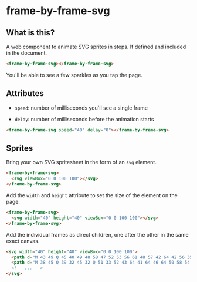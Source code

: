 # frame-by-frame-svg

## What is this?

A web component to animate SVG sprites in steps. If defined and included in the document.

```html
<frame-by-frame-svg></frame-by-frame-svg>
```

You'll be able to see a few sparkles as you tap the page.

## Attributes

- `speed`: number of milliseconds you'll see a single frame

- `delay`: number of milliseconds before the animation starts

```html
<frame-by-frame-svg speed="40" delay="0"></frame-by-frame-svg>
```

## Sprites

Bring your own SVG spritesheet in the form of an `svg` element.

```html
<frame-by-frame-svg>
  <svg viewBox="0 0 100 100"></svg>
</frame-by-frame-svg>
```

Add the `width` and `height` attribute to set the size of the element on the page.

```html
<frame-by-frame-svg>
  <svg width="40" height="40" viewBox="0 0 100 100"></svg>
</frame-by-frame-svg>
```

Add the individual frames as direct children, one after the other in the same exact canvas.

<!-- prettier-ignore -->
```html
<svg width="40" height="40" viewBox="0 0 100 100">
  <path d="M 43 49 Q 45 40 49 48 58 47 52 53 56 61 48 57 42 64 42 56 35 50 43 49" />
  <path d="M 38 45 Q 39 32 45 32 Q 51 33 52 43 64 41 64 46 64 50 58 54 64 61 59 66 52 69 48 63 45 72 37 70 33 68 36 57 28 56 28 49 30 44 38 45 M 46 48 47 50 50 50 49 52 50 55 46 54 44 56 44 53 42 52 45 50 46 48" />
  <!-- ... -->
</svg>
```
